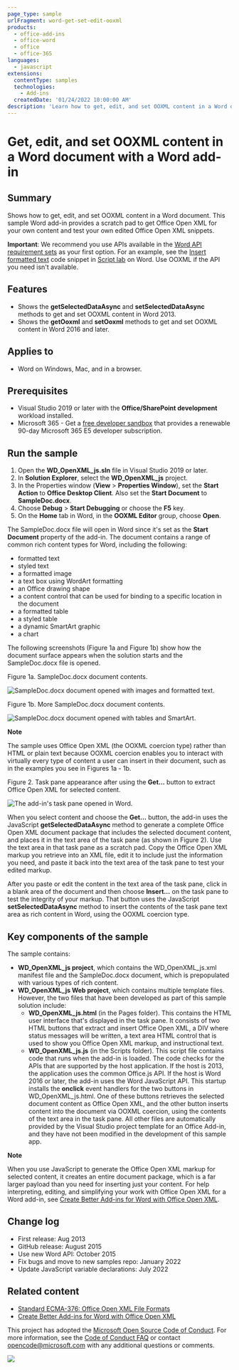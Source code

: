 ```yaml
---
page_type: sample
urlFragment: word-get-set-edit-ooxml
products:
  - office-add-ins
  - office-word
  - office
  - office-365
languages:
  - javascript
extensions:
  contentType: samples
  technologies:
    - Add-ins
  createdDate: '01/24/2022 10:00:00 AM'
description: 'Learn how to get, edit, and set OOXML content in a Word document.'
---
```


# Get, edit, and set OOXML content in a Word document with a Word add-in

## Summary

Shows how to get, edit, and set OOXML content in a Word document. This sample Word add-in provides a scratch pad to get Office Open XML for your own content and test your own edited Office Open XML snippets.

**Important**: We recommend you use APIs available in the [Word API requirement sets](https://learn.microsoft.com/office/dev/add-ins/reference/requirement-sets/word-api-requirement-sets) as your first option. For an example, see the [Insert formatted text](https://github.com/OfficeDev/office-js-snippets/blob/prod/samples/word/25-paragraph/insert-formatted-text.yaml) code snippet in [Script lab](https://appsource.microsoft.com/product/office/wa104380862) on Word. Use OOXML if the API you need isn't available.

## Features

- Shows the **getSelectedDataAsync** and **setSelectedDataAsync** methods to get and set OOXML content in Word 2013.
- Shows the **getOoxml** and **setOoxml** methods to get and set OOXML content in Word 2016 and later.

## Applies to

- Word on Windows, Mac, and in a browser.

## Prerequisites

- Visual Studio 2019 or later with the **Office/SharePoint development** workload installed.
- Microsoft 365 - Get a [free developer sandbox](https://developer.microsoft.com/microsoft-365/dev-program#Subscription) that provides a renewable 90-day Microsoft 365 E5 developer subscription.

## Run the sample

1. Open the **WD_OpenXML_js.sln** file in Visual Studio 2019 or later.
1. In **Solution Explorer**, select the **WD_OpenXML_js** project.
1. In the Properties window (**View** > **Properties Window**), set the **Start Action** to **Office Desktop Client**. Also set the **Start Document** to **SampleDoc.docx**.
1. Choose **Debug** > **Start Debugging** or choose the **F5** key.
1. On the **Home** tab in Word, in the **OOXML Editor** group, choose **Open**.

The SampleDoc.docx file will open in Word since it's set as the **Start Document** property of the add-in. The document contains a range of common rich content types for Word, including the following:

- formatted text
- styled text
- a formatted image
- a text box using WordArt formatting
- an Office drawing shape
- a content control that can be used for binding to a specific location in the document
- a formatted table
- a styled table
- a dynamic SmartArt graphic
- a chart

The following screenshots (Figure 1a and Figure 1b) show how the document surface appears when the solution starts and the SampleDoc.docx file is opened.

Figure 1a. SampleDoc.docx document contents.

![SampleDoc.docx document opened with images and formatted text.](description/CG_GetSetOOXML_fig01a.gif)

Figure 1b. More SampleDoc.docx document contents.

![SampleDoc.docx document opened with tables and SmartArt.](description/CG_GetSetOOXML_fig01b.gif)

**Note**

The sample uses Office Open XML (the OOXML coercion type) rather than HTML or plain text because OOXML coercion enables you to interact with virtually every type of content a user can insert in their document, such as in the examples you see in Figures 1a - 1b.

Figure 2. Task pane appearance after using the **Get…** button to extract Office Open XML for selected content.

![The add-in's task pane opened in Word.](description/add-in-screenshot.png)

When you select content and choose the **Get…** button, the add-in uses the JavaScript **getSelectedDataAsync** method to generate a complete Office Open XML document package that includes the selected document content, and places it in the text area of the task pane (as shown in Figure 2). Use the text area in that task pane as a scratch pad. Copy the Office Open XML markup you retrieve into an XML file, edit it to include just the information you need, and paste it back into the text area of the task pane to test your edited markup.

After you paste or edit the content in the text area of the task pane, click in a blank area of the document and then choose **Insert…** on the task pane to test the integrity of your markup. That button uses the JavaScript **setSelectedDataAsync** method to insert the contents of the task pane text area as rich content in Word, using the OOXML coercion type.

## Key components of the sample

The sample contains:

- **WD_OpenXML_js project**, which contains the WD_OpenXML_js.xml manifest file and the SampleDoc.docx document, which is prepopulated with various types of rich content.
- **WD_OpenXML_js Web project**, which contains multiple template files. However, the two files that have been developed as part of this sample solution include:
  - **WD_OpenXML_js.html** (in the Pages folder). This contains the HTML user interface that's displayed in the task pane. It consists of two HTML buttons that extract and insert Office Open XML, a DIV where status messages will be written, a text area HTML control that is used to show you Office Open XML markup, and instructional text.
  - **WD_OpenXML_js.js** (in the Scripts folder). This script file contains code that runs when the add-in is loaded. The code checks for the APIs that are supported by the host application. If the host is 2013, the application uses the common Office.js API. If the host is Word 2016 or later, the add-in uses the Word JavaScript API. This startup installs the **onclick** event handlers for the two buttons in WD_OpenXML_js.html. One of these buttons retrieves the selected document content as Office Open XML, and the other button inserts content into the document via OOXML coercion, using the contents of the text area in the task pane. All other files are automatically provided by the Visual Studio project template for an Office Add-in, and they have not been modified in the development of this sample app.

**Note**

When you use JavaScript to generate the Office Open XML markup for selected content, it creates an entire document package, which is a far larger payload than you need for inserting just your content. For help interpreting, editing, and simplifying your work with Office Open XML for a Word add-in, see [Create Better Add-ins for Word with Office Open XML](https://learn.microsoft.com/office/dev/add-ins/word/create-better-add-ins-for-word-with-office-open-xml).

## Change log

- First release: Aug 2013
- GitHub release: August 2015
- Use new Word API: October 2015
- Fix bugs and move to new samples repo: January 2022
- Update JavaScript variable declarations: July 2022

## Related content

- [Standard ECMA-376: Office Open XML File Formats](http://www.ecma-international.org/publications/standards/Ecma-376.htm)
- [Create Better Add-ins for Word with Office Open XML](https://learn.microsoft.com/office/dev/add-ins/word/create-better-add-ins-for-word-with-office-open-xml)

This project has adopted the [Microsoft Open Source Code of Conduct](https://opensource.microsoft.com/codeofconduct/). For more information, see the [Code of Conduct FAQ](https://opensource.microsoft.com/codeofconduct/faq/) or contact [opencode@microsoft.com](mailto:opencode@microsoft.com) with any additional questions or comments.

<img src="https://pnptelemetry.azurewebsites.net/pnp-officeaddins/samples/word-get-set-edit-ooxml" />